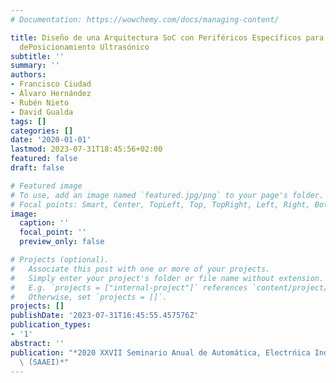 ```yaml
---
# Documentation: https://wowchemy.com/docs/managing-content/

title: Diseño de una Arquitectura SoC con Periféricos Específicos para un Sistema
  dePosicionamiento Ultrasónico
subtitle: ''
summary: ''
authors:
- Francisco Ciudad
- Álvaro Hernández
- Rubén Nieto
- David Gualda
tags: []
categories: []
date: '2020-01-01'
lastmod: 2023-07-31T18:45:56+02:00
featured: false
draft: false

# Featured image
# To use, add an image named `featured.jpg/png` to your page's folder.
# Focal points: Smart, Center, TopLeft, Top, TopRight, Left, Right, BottomLeft, Bottom, BottomRight.
image:
  caption: ''
  focal_point: ''
  preview_only: false

# Projects (optional).
#   Associate this post with one or more of your projects.
#   Simply enter your project's folder or file name without extension.
#   E.g. `projects = ["internal-project"]` references `content/project/deep-learning/index.md`.
#   Otherwise, set `projects = []`.
projects: []
publishDate: '2023-07-31T16:45:55.457576Z'
publication_types:
- '1'
abstract: ''
publication: "*2020 XXVII Seminario Anual de Automática, Electrńica Industrial e Instrumentaci'\
  \ ́(SAAEI)*"
---
```


